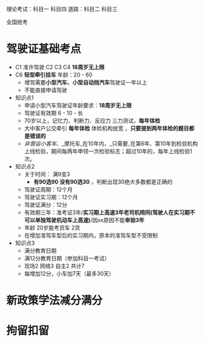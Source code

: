 理论考试：科目一 科目四
道路：科目二 科目三

全国统考

# 驾驶证基础考点

- C1 准许驾驶 C2 C3 C4  **18周岁无上限**
- C6 **轻型牵引挂车** 年龄：20 - 60
	- 增驾需要**小型汽车、小型自动挡汽车**驾驶证一年以上
	- 不能直接申请驾驶
- 知识点1
	- 申请小型汽车驾驶证年龄要求：**18周岁无上限**
	- 驾驶证有效期 6 - 10 - 长
	- 70岁以上，记忆力、判断力、反应力 三力测试，**每年体检**
	- 大中客户公交牵引 **每年体检** 体检机构放宽 ，**只要提到两年体检的题目都是错误的**
	- _非营运小客车_、_摩托车_在10年内，_只需要_在第6年、第10年到检验机构上线检验，期间每两年申领一次检验标志；超过10年的，每年上线检验1次。
-  知识点2
	- 关于时间： 满9变3
		- **有90选90 没有90选30** ，判断出现30绝大多数都是正确的
	- 驾驶证周期：12个月
	- 驾驶证实习期：12个月
	- 驾驶证满分：12分
	- 有效期三年：准考证3年/**实习期上高速3年老司机陪同(驾驶人在实习期不可以单独驾驶机动车上高速)**/因xx原因不能**审验3年**
	- 年龄 20岁能考货车 2货
	- 在增加准驾车型后的实习期内，原本的准驾车型不受限制
- 知识点3
	- 满分教育日期
	- 满12分教育日期（参加科目一考试）
	- 现场2 网络3 自主2 共计7
	- 每增加12分，小车加7天（最多30天）




# 新政策学法减分满分

# 拘留扣留
